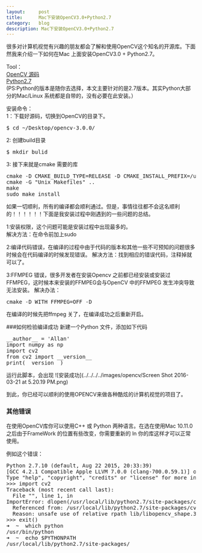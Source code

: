 ```yaml
---
layout:     post
title:      Mac下安装OpenCV3.0+Python2.7
category:   blog
description: Mac下安装OpenCV3.0+Python2.7
---
```


很多对计算机视觉有兴趣的朋友都会了解和使用OpenCV这个知名的开源库。下面然我来介绍一下如何在Mac 上面安装OpenCV3.0 + Python2.7。

Tool：   
[OpenCV 源码](https://github.com/Itseez/opencv)   
[Python2.7](https://www.python.org/ftp/python/2.7.11/python-2.7.11-macosx10.6.pkg)   
(PS:Python的版本是随你去选择，本文主要针对的是2.7版本。其实Python大部分的Mac/Linux 系统都是自带的，没有必要在此安装。）

安装命令：   
1：下载好源码，切换到OpenCV的目录下。
<pre class="prettyprint">
$ cd ~/Desktop/opencv-3.0.0/
</pre>
2: 创建build目录
<pre class="prettyprint">
$ mkdir bulid
</pre>
3: 接下来就是cmake 需要的库
<pre class="prettyprint">
cmake -D CMAKE_BUILD_TYPE=RELEASE -D CMAKE_INSTALL_PREFIX=/usr/local ..
cmake -G "Unix Makefiles" ..
make
sudo make install
</pre>

如果一切顺利，所有的编译都会顺利通过。但是，事情往往都不会这名顺利的！！！！！！下面是我安装过程中刚遇到的一些问题的总结。

1:安装权限，这个问题可能是安装过程中出现最多的。   
解决方法：在命令前加上sudo

2:编译代码错误，在编译的过程中由于代码的版本和其他一些不可预知的问题很多时候会在代码编译的时候发现错误。
解决方法：找到相应的错误代码，注释掉就可以了。

3:FFMPEG 错误，很多开发者在安装Opencv 之前都已经安装或安装过FFMPEG，这时候本来安装的FFMPEG会与OpenCV 中的FFMPEG 发生冲突导致无法安装。
解决办法：<pre class="prettyprint">cmake -D WITH_FFMPEG=OFF -D
</pre>
在编译的时候先把ffmpeg 关了，在编译成功之后重新开启。

###如何检验编译成功
新建一个Python 文件，添加如下代码
<pre class="prettyprint">
__author__ = 'Allan'
import numpy as np
import cv2
from cv2 import __version__
print(__version__)
</pre>
运行此脚本，会出现
![安装成功](../../../../images/opencv/Screen Shot 2016-03-21 at 5.20.19 PM.png)

到此，你已经可以顺利的使用OPENCV来做各种酷炫的计算机视觉的项目了。

### 其他错误
在使用OpenCV库你可以使用C++ 或 Python 两种语言。在选在使用Mac 10.11.0之后由于FrameWork 的位置有些改变，你需要重新的 ln 你的库这样才可以正常使用。


例如这个错误：
<pre class="prettyprint">
Python 2.7.10 (default, Aug 22 2015, 20:33:39) 
[GCC 4.2.1 Compatible Apple LLVM 7.0.0 (clang-700.0.59.1)] on darwin
Type "help", "copyright", "credits" or "license" for more information.
>>> import cv2
Traceback (most recent call last):
  File "<stdin>", line 1, in <module>
ImportError: dlopen(/usr/local/lib/python2.7/site-packages/cv2.so, 2): Library not loaded: lib/libopencv_shape.3.0.dylib
  Referenced from: /usr/local/lib/python2.7/site-packages/cv2.so
  Reason: unsafe use of relative rpath lib/libopencv_shape.3.0.dylib in /usr/local/lib/python2.7/site-packages/cv2.so with restricted binary
>>> exit()
➜  ~  which python
/usr/bin/python
➜  ~  echo $PYTHONPATH
/usr/local/lib/python2.7/site-packages/
</pre>